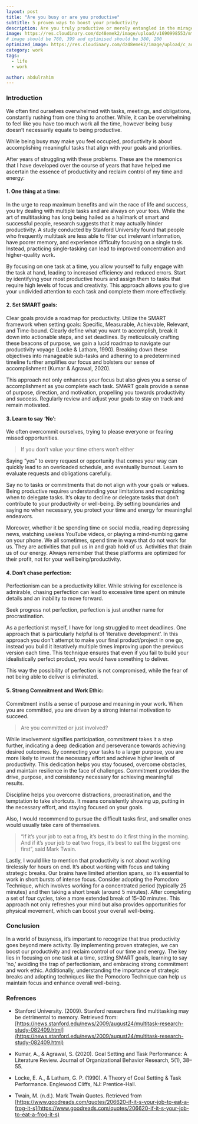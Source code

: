 ```yaml
---
layout: post
title: "Are you busy or are you productive"
subtitle: 5 proven ways to boost your productivity
description: Are you truly productive or merely entangled in the mirage of perpetual activity?
image: https://res.cloudinary.com/dz48emek2/image/upload/v1690998553/mtavvtz3vwiwk7c0rfah.jpg
# image should be 760, 399 and optimised should be 380, 200
optimized_image: https://res.cloudinary.com/dz48emek2/image/upload/c_auto,w_380/mtavvtz3vwiwk7c0rfah
category: work
tags:
  - life
  - work

author: abdulrahim
---
```


<!-- ### Are you busy or are you productive? -->
### Introduction
We often find ourselves overwhelmed with tasks, meetings, and obligations, constantly rushing from one thing to another. While, it can be overwhelming to feel like you have too much work all the time, however being busy doesn’t necessarily equate to being productive.


While being busy may make you feel occupied, productivity is about accomplishing meaningful tasks that align with your goals and priorities.


After years of struggling with these problems. These are the mnemonics that I have developed over the course of years that have helped me ascertain the essence of productivity and reclaim control of my time and energy:

#### 1. One thing at a time:
In the urge to reap maximum benefits and win the race of life and success, you try dealing with multiple tasks and are always on your toes. While the art of multitasking has long being hailed as a hallmark of smart and successful people, research suggests that it may actually hinder productivity. A study conducted by Stanford University found that people who frequently multitask are less able to filter out irrelevant information, have poorer memory, and experience difficulty focusing on a single task. Instead, practicing single-tasking can lead to improved concentration and higher-quality work.

By focusing on one task at a time, you allow yourself to fully engage with the task at hand, leading to increased efficiency and reduced errors. Start by identifying your most productive hours and assign them to tasks that require high levels of focus and creativity. This approach allows you to give your undivided attention to each task and complete them more effectively.

#### 2. Set SMART goals:
Clear goals provide a roadmap for productivity. Utilize the SMART framework when setting goals: Specific, Measurable, Achievable, Relevant, and Time-bound. Clearly define what you want to accomplish, break it down into actionable steps, and set deadlines. By meticulously crafting these beacons of purpose, we gain a lucid roadmap to navigate our productivity voyage (Locke & Latham, 1990). Breaking down these objectives into manageable sub-tasks and adhering to a predetermined timeline further amplifies our focus and bolsters our sense of accomplishment (Kumar & Agrawal, 2020).


This approach not only enhances your focus but also gives you a sense of accomplishment as you complete each task. SMART goals provide a sense of purpose, direction, and motivation, propelling you towards productivity and success. Regularly review and adjust your goals to stay on track and remain motivated.


#### 3. Learn to say ‘No’:
We often overcommit ourselves, trying to please everyone or fearing missed opportunities.

> If you don’t value your time others won’t either

Saying “yes” to every request or opportunity that comes your way can quickly lead to an overloaded schedule, and eventually burnout. Learn to evaluate requests and obligations carefully.

Say no to tasks or commitments that do not align with your goals or values. Being productive requires understanding your limitations and recognizing when to delegate tasks. It’s okay to decline or delegate tasks that don’t contribute to your productivity or well-being. By setting boundaries and saying no when necessary, you protect your time and energy for meaningful endeavors.

Moreover, whether it be spending time on social media, reading depressing news, watching useless YouTube videos, or playing a mind-numbing game on your phone. We all sometimes, spend time in ways that do not work for us. They are activities that pull us in and grab hold of us. Activities that drain us of our energy. Always remember that these platforms are optimized for their profit, not for your well being/productivity.


#### 4. Don’t chase perfection:
Perfectionism can be a productivity killer. While striving for excellence is admirable, chasing perfection can lead to excessive time spent on minute details and an inability to move forward.

Seek progress not perfection, perfection is just another name for procrastination.

As a perfectionist myself, I have for long struggled to meet deadlines. One approach that is particularly helpful is of ‘iterative development’. In this approach you don't attempt to make your final product/project in one go, instead you build it iteratively multiple times improving upon the previous version each time. This technique ensures that even if you fail to build your idealistically perfect product, you would have something to deliver.

This way the possibility of perfection is not compromised, while the fear of not being able to deliver is eliminated.

#### 5. Strong Commitment and Work Ethic:
Commitment instils a sense of purpose and meaning in your work. When you are committed, you are driven by a strong internal motivation to succeed.

> Are you committed or just involved?

While involvement signifies participation, commitment takes it a step further, indicating a deep dedication and perseverance towards achieving desired outcomes. By connecting your tasks to a larger purpose, you are more likely to invest the necessary effort and achieve higher levels of productivity. This dedication helps you stay focused, overcome obstacles, and maintain resilience in the face of challenges. Commitment provides the drive, purpose, and consistency necessary for achieving meaningful results.

Discipline helps you overcome distractions, procrastination, and the temptation to take shortcuts. It means consistently showing up, putting in the necessary effort, and staying focused on your goals.

Also, I would recommend to pursue the difficult tasks first, and smaller ones would usually take care of themselves.

> “If it’s your job to eat a frog, it’s best to do it first thing in the morning. And if it’s your job to eat two frogs, it’s best to eat the biggest one first”, said Mark Twain.

Lastly, I would like to mention that productivity is not about working tirelessly for hours on end. It’s about working with focus and taking strategic breaks. Our brains have limited attention spans, so it’s essential to work in short bursts of intense focus. Consider adopting the Pomodoro Technique, which involves working for a concentrated period (typically 25 minutes) and then taking a short break (around 5 minutes). After completing a set of four cycles, take a more extended break of 15–30 minutes. This approach not only refreshes your mind but also provides opportunities for physical movement, which can boost your overall well-being.


### Conclusion
In a world of busyness, it’s important to recognize that true productivity goes beyond mere activity. By implementing proven strategies, we can boost our productivity and reclaim control of our time and energy. The key lies in focusing on one task at a time, setting SMART goals, learning to say ‘no,’ avoiding the trap of perfectionism, and embracing strong commitment and work ethic. Additionally, understanding the importance of strategic breaks and adopting techniques like the Pomodoro Technique can help us maintain focus and enhance overall well-being.


### Refrences

* Stanford University. (2009). Stanford researchers find multitasking may be detrimental to memory. Retrieved from: [https://news.stanford.edu/news/2009/august24/multitask-research-study-082409.html](https://news.stanford.edu/news/2009/august24/multitask-research-study-082409.html)

* Kumar, A., & Agrawal, S. (2020). Goal Setting and Task Performance: A Literature Review. Journal of Organizational Behavior Research, 5(1), 38–55.

* Locke, E. A., & Latham, G. P. (1990). A Theory of Goal Setting & Task Performance. Englewood Cliffs, NJ: Prentice-Hall.

* Twain, M. (n.d.). Mark Twain Quotes. Retrieved from [https://www.goodreads.com/quotes/206620-if-it-s-your-job-to-eat-a-frog-it-s](https://www.goodreads.com/quotes/206620-if-it-s-your-job-to-eat-a-frog-it-s)